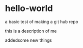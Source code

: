 # hello-world
a basic test of making a git hub repo

this is a description of me 

addedsome new things